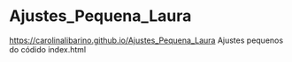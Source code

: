 # Ajustes_Pequena_Laura
https://carolinalibarino.github.io/Ajustes_Pequena_Laura
Ajustes pequenos do códido index.html 

